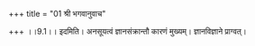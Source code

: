 +++
title = "01 श्री भगवानुवाच"

+++
।।9.1।। इदमिति। अनसूयत्वं ज्ञानसंक्रान्तौ कारणं मुख्यम्। ज्ञानविज्ञाने
प्राग्वत्।

